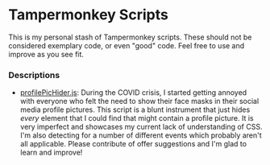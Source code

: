 # Tampermonkey Scripts
This is my personal stash of Tampermonkey scripts. These should not be considered exemplary code, or even "good" code. Feel free to use and improve as you see fit.

### Descriptions
* [profilePicHider.js](https://github.com/rbseaver/tampermonkey-scripts/blob/master/profilePicHider.js): During the COVID crisis, I started getting annoyed with everyone who felt the need to show their face masks in their social media profile pictures. This script is a blunt instrument that just hides _every_ element that I could find that might contain a profile picture. It is very imperfect and showcases my current lack of understanding of CSS. I'm also detecting for a number of different events which probably aren't all applicable. Please contribute of offer suggestions and I'm glad to learn and improve!
